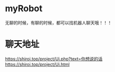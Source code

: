 # myRobot
无聊的时候，有聊的时候，都可以找机器人聊天哦！！！
# 聊天地址
https://shiroi.top/project/Ui.php?text=你想说的话
https://shiroi.top/project/Ui.html